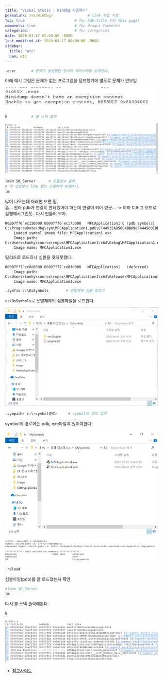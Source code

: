 ```yaml
---
title: "Visual Studio : WinDbg 사용하기"
permalink: /vs/WinDbg/                # link 직접 지정
toc: true                       # for Sub-title (On this page)
comments: true                  # for disqus Comments
categories:                     # for categories
date: 2020-04-17 00:00:00 -0000
last_modified_at: 2020-04-17 00:00:00 -0000
sidebar:
  title: "etc"
  nav: etc
---
```


```s
.ecxr       # 문제가 발생했던 당시의 레지스터를 보여준다.
```

아래 예시 그림은 문제가 없는 프로그램을 덤프했기에 별도로 문제가 안보임

![](/file/image/windbg-image-01.png)

```s
k           # 콜 스택 출력
```

![](/file/image/windbg-image-02.png)

```s
lmvm SO_Server      # 모듈정보 출력
# 위 명령보다 lm이 훨씬 간결하게 보여준다.
lm
```

많이 나오는데 아래만 보면 됨.<br>
흠... 원래 pdb가 연결이 안돼있어야 하는데 연결이 되어 있군... -> 아마 디버그 모드로 실행해서그런듯.. 다시 만들어 보자.

```
00007ff6`ec120000 00007ff6`ec17b000   MFCApplication1 C (pdb symbols)          C:\ProgramData\dbg\sym\MFCApplication1.pdb\CF4493EAB56C4BB698F44456D1DB8D2D1\MFCApplication1.pdb
    Loaded symbol image file: MFCApplication1.exe
    Image path: C:\Users\taehy\source\repos\MFCApplication1\x64\Debug\MFCApplication1.exe
    Image name: MFCApplication1.exe
```

릴리즈로 로드하니 심볼을 찾지못했다.

```
00007ff7`ce8e0000 00007ff7`ce8fd000   MFCApplication1   (deferred)             
    Image path: C:\Users\taehy\source\repos\MFCApplication1\x64\Release\MFCApplication1.exe
    Image name: MFCApplication1.exe
```

```s
.symfix c:\OsSymbols        # 운영체제 심볼 맞추기
```

`c:\OsSymbols`로 운영체제의 심볼파일을 로드한다.<br>

![](/file/image/windbg-image-03.png)

```s
.sympath+ c:\<symbol경로>     # symbol의 경로 입력
```

symbol의 경로에는 pdb, exe파일이 있어야한다.

![](/file/image/windbg-image-04.png)

![](/file/image/windbg-image-05.png)

```s
.reload
```

심볼파일(pdb)를 잘 로드했는지 확인

```s
#lmvm SO_Server
lm
```

다시 콜 스택 출력해본다.

```s
k
```

![](/file/image/windbg-image-06.png)

* [참고사이트](http://heart4u.co.kr/tblog/411)